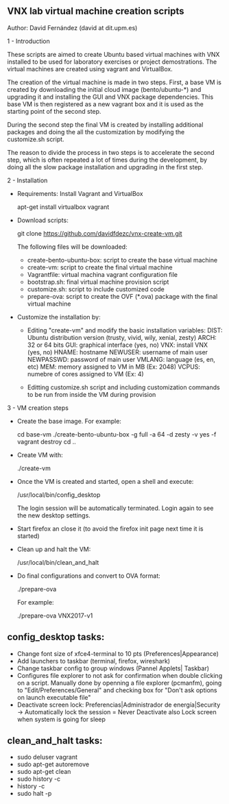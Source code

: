 VNX lab virtual machine creation scripts
----------------------------------------

Author: David Fernández (david at dit.upm.es)

1 - Introduction

These scripts are aimed to create Ubuntu based virtual machines with VNX installed to be used for 
laboratory exercises or project demostrations. The virtual machines are created using vagrant and 
VirtualBox.

The creation of the virtual machine is made in two steps. First, a base VM is created by downloading 
the initial cloud image (bento/ubuntu-*) and upgrading it and installing the GUI and VNX package 
dependencies. This base VM is then registered as a new vagrant box and it is used as the starting 
point of the second step.

During the second step the final VM is created by installing additional packages and doing the 
all the customization by modifying the customize.sh script.

The reason to divide the process in two steps is to accelerate the second step, which is often repeated 
a lot of times during the development, by doing all the slow package installation and upgrading in 
the first step. 

2 - Installation

- Requirements: Install Vagrant and VirtualBox

    apt-get install virtualbox vagrant

- Download scripts:

    git clone https://github.com/davidfdezc/vnx-create-vm.git

  The following files will be downloaded:
  - create-bento-ubuntu-box: script to create the base virtual machine
  - create-vm: script to create the final virtual machine
  - Vagrantfile: virtual machina vagrant configuration file
  - bootstrap.sh: final virtual machine provision script 
  - customize.sh: script to include customized code
  - prepare-ova: script to create the OVF (*.ova) package with the final virtual machine

- Customize the installation by:

  - Editing "create-vm" and modify the basic installation variables:
      DIST: Ubuntu distribution version (trusty, vivid, wily, xenial, zesty)
      ARCH: 32 or 64 bits
      GUI: graphical interface (yes, no)
      VNX: install VNX (yes, no)
      HNAME: hostname 
      NEWUSER: username of main user
      NEWPASSWD: password of main user
      VMLANG: language (es, en, etc)
      MEM: memory assigned to VM in MB (Ex: 2048)
      VCPUS: numebre of cores assigned to VM (Ex: 4)

  - Editting customize.sh script and including customization commands to be run from inside the VM 
    during provision


3 - VM creation steps

- Create the base image. For example:

  cd base-vm
  ./create-bento-ubuntu-box -g full -a 64 -d zesty -v yes -f
  vagrant destroy
  cd ..

- Create VM with:

  ./create-vm

- Once the VM is created and started, open a shell and execute: 

    /usr/local/bin/config_desktop 

  The login session will be automatically terminated. Login again to see the new desktop settings.

- Start firefox an close it (to avoid the firefox init page next time it is started)

- Clean up and halt the VM:
 
    /usr/local/bin/clean_and_halt

- Do final configurations and convert to OVA format:

    ./prepare-ova <vm-name>

  For example:

    ./prepare-ova VNX2017-v1


config_desktop tasks:
---------------------

- Change font size of xfce4-terminal to 10 pts (Preferences|Appearance)
- Add launchers to taskbar (terminal, firefox, wireshark)
- Change taskbar config to group windows (Pannel Applets| Taskbar)
- Configures file explorer to not ask for confirmation when double clicking on a script.
  Manually done by openning a file explorer (pcmanfm), going to "Edit/Preferences/General" and checking box 
  for "Don't ask options on launch executable file"
- Deactivate screen lock: Preferencias|Administrador de energía|Security -> Automatically lock the session = Never
  Deactivate also Lock screen when system is going for sleep

clean_and_halt tasks:
---------------------

- sudo deluser vagrant
- sudo apt-get autoremove
- sudo apt-get clean
- sudo history -c
- history -c
- sudo halt -p

